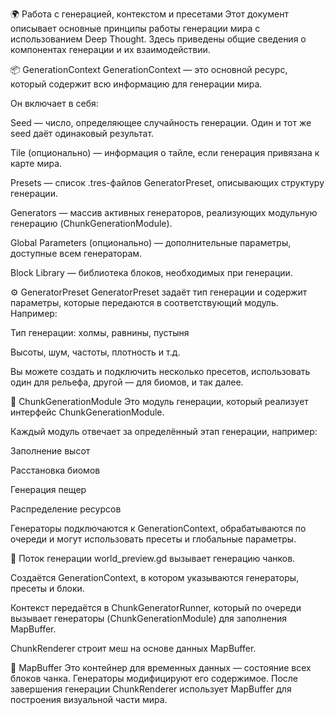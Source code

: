 🌍 Работа с генерацией, контекстом и пресетами
Этот документ описывает основные принципы работы генерации мира с использованием Deep Thought. Здесь приведены общие сведения о компонентах генерации и их взаимодействии.

📦 GenerationContext
GenerationContext — это основной ресурс, который содержит всю информацию для генерации мира.

Он включает в себя:

Seed — число, определяющее случайность генерации. Один и тот же seed даёт одинаковый результат.

Tile (опционально) — информация о тайле, если генерация привязана к карте мира.

Presets — список .tres-файлов GeneratorPreset, описывающих структуру генерации.

Generators — массив активных генераторов, реализующих модульную генерацию (ChunkGenerationModule).

Global Parameters (опционально) — дополнительные параметры, доступные всем генераторам.

Block Library — библиотека блоков, необходимых при генерации.

⚙️ GeneratorPreset
GeneratorPreset задаёт тип генерации и содержит параметры, которые передаются в соответствующий модуль. Например:

Тип генерации: холмы, равнины, пустыня

Высоты, шум, частоты, плотность и т.д.

Вы можете создать и подключить несколько пресетов, использовать один для рельефа, другой — для биомов, и так далее.

🧩 ChunkGenerationModule
Это модуль генерации, который реализует интерфейс ChunkGenerationModule.

Каждый модуль отвечает за определённый этап генерации, например:

Заполнение высот

Расстановка биомов

Генерация пещер

Распределение ресурсов

Генераторы подключаются к GenerationContext, обрабатываются по очереди и могут использовать пресеты и глобальные параметры.

🔁 Поток генерации
world_preview.gd вызывает генерацию чанков.

Создаётся GenerationContext, в котором указываются генераторы, пресеты и блоки.

Контекст передаётся в ChunkGeneratorRunner, который по очереди вызывает генераторы (ChunkGenerationModule) для заполнения MapBuffer.

ChunkRenderer строит меш на основе данных MapBuffer.

🧱 MapBuffer
Это контейнер для временных данных — состояние всех блоков чанка. Генераторы модифицируют его содержимое. После завершения генерации ChunkRenderer использует MapBuffer для построения визуальной части мира.
